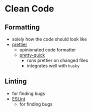 # Clean Code

## Formatting

- solely how the code should look like
- [prettier](https://prettier.io/)
	- opinionated code formatter
	- [pretty-quick](https://github.com/azz/pretty-quick#pretty-quick)
		- runs prettier on changed files
		- integrates well with `husky`
	
## Linting

- for finding bugs
- [ESLint](https://eslint.org/)
	- for finding bugs
